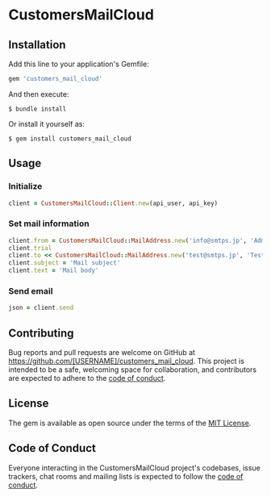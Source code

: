 # CustomersMailCloud

## Installation

Add this line to your application's Gemfile:

```ruby
gem 'customers_mail_cloud'
```

And then execute:

    $ bundle install

Or install it yourself as:

    $ gem install customers_mail_cloud

## Usage

### Initialize

```ruby
client = CustomersMailCloud::Client.new(api_user, api_key)
```

### Set mail information

```ruby
client.from = CustomersMailCloud::MailAddress.new('info@smtps.jp', 'Admin')
client.trial
client.to << CustomersMailCloud::MailAddress.new('test@smtps.jp', 'Tester')
client.subject = 'Mail subject'
client.text = 'Mail body'
```

### Send email

```ruby
json = client.send
```

## Contributing

Bug reports and pull requests are welcome on GitHub at https://github.com/[USERNAME]/customers_mail_cloud. This project is intended to be a safe, welcoming space for collaboration, and contributors are expected to adhere to the [code of conduct](https://github.com/[USERNAME]/customers_mail_cloud/blob/master/CODE_OF_CONDUCT.md).


## License

The gem is available as open source under the terms of the [MIT License](https://opensource.org/licenses/MIT).

## Code of Conduct

Everyone interacting in the CustomersMailCloud project's codebases, issue trackers, chat rooms and mailing lists is expected to follow the [code of conduct](https://github.com/[USERNAME]/customers_mail_cloud/blob/master/CODE_OF_CONDUCT.md).
